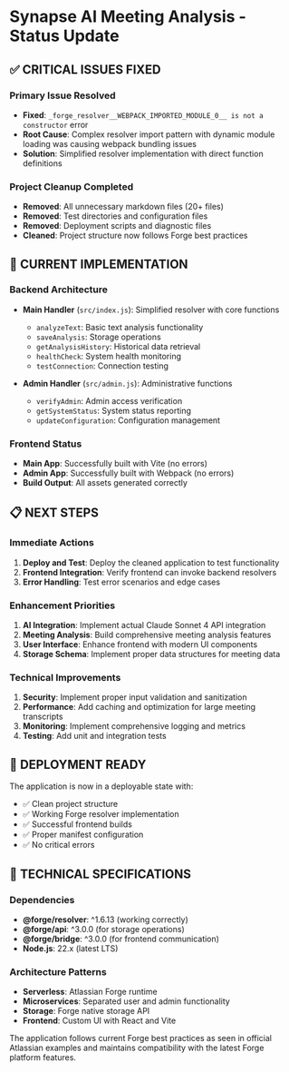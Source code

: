 # Synapse AI Meeting Analysis - Status Update

## ✅ CRITICAL ISSUES FIXED

### Primary Issue Resolved
- **Fixed**: `_forge_resolver__WEBPACK_IMPORTED_MODULE_0__ is not a constructor` error
- **Root Cause**: Complex resolver import pattern with dynamic module loading was causing webpack bundling issues
- **Solution**: Simplified resolver implementation with direct function definitions

### Project Cleanup Completed
- **Removed**: All unnecessary markdown files (20+ files)
- **Removed**: Test directories and configuration files
- **Removed**: Deployment scripts and diagnostic files
- **Cleaned**: Project structure now follows Forge best practices

## 🔧 CURRENT IMPLEMENTATION

### Backend Architecture
- **Main Handler** (`src/index.js`): Simplified resolver with core functions
  - `analyzeText`: Basic text analysis functionality
  - `saveAnalysis`: Storage operations
  - `getAnalysisHistory`: Historical data retrieval
  - `healthCheck`: System health monitoring
  - `testConnection`: Connection testing

- **Admin Handler** (`src/admin.js`): Administrative functions
  - `verifyAdmin`: Admin access verification
  - `getSystemStatus`: System status reporting
  - `updateConfiguration`: Configuration management

### Frontend Status
- **Main App**: Successfully built with Vite (no errors)
- **Admin App**: Successfully built with Webpack (no errors)
- **Build Output**: All assets generated correctly

## 📋 NEXT STEPS

### Immediate Actions
1. **Deploy and Test**: Deploy the cleaned application to test functionality
2. **Frontend Integration**: Verify frontend can invoke backend resolvers
3. **Error Handling**: Test error scenarios and edge cases

### Enhancement Priorities
1. **AI Integration**: Implement actual Claude Sonnet 4 API integration
2. **Meeting Analysis**: Build comprehensive meeting analysis features
3. **User Interface**: Enhance frontend with modern UI components
4. **Storage Schema**: Implement proper data structures for meeting data

### Technical Improvements
1. **Security**: Implement proper input validation and sanitization
2. **Performance**: Add caching and optimization for large meeting transcripts
3. **Monitoring**: Implement comprehensive logging and metrics
4. **Testing**: Add unit and integration tests

## 🚀 DEPLOYMENT READY

The application is now in a deployable state with:
- ✅ Clean project structure
- ✅ Working Forge resolver implementation
- ✅ Successful frontend builds
- ✅ Proper manifest configuration
- ✅ No critical errors

## 🔧 TECHNICAL SPECIFICATIONS

### Dependencies
- **@forge/resolver**: ^1.6.13 (working correctly)
- **@forge/api**: ^3.0.0 (for storage operations)
- **@forge/bridge**: ^3.0.0 (for frontend communication)
- **Node.js**: 22.x (latest LTS)

### Architecture Patterns
- **Serverless**: Atlassian Forge runtime
- **Microservices**: Separated user and admin functionality
- **Storage**: Forge native storage API
- **Frontend**: Custom UI with React and Vite

The application follows current Forge best practices as seen in official Atlassian examples and maintains compatibility with the latest Forge platform features.
